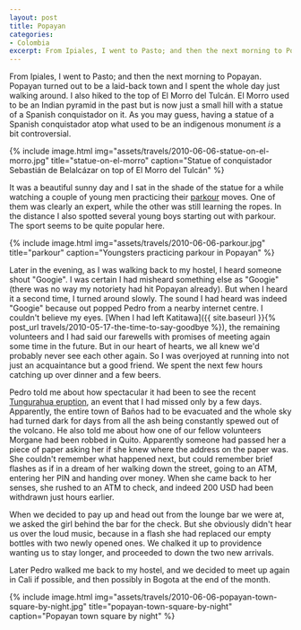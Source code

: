 ```yaml
---
layout: post
title: Popayan
categories:
- Colombia
excerpt: From Ipiales, I went to Pasto; and then the next morning to Popayan. Popayan turned out to be a laid-back town and I spent the whole day just walking around.
---
```


From Ipiales, I went to Pasto; and then the next morning to Popayan. Popayan
turned out to be a laid-back town and I spent the whole day just walking around.
I also hiked to the top of El Morro del Tulcán. El Morro used to be an Indian
pyramid in the past but is now just a small hill with a statue of a Spanish
conquistador on it. As you may guess, having a statue of a Spanish conquistador
atop what used to be an indigenous monument _is_ a bit controversial.

{% include image.html
    img="assets/travels/2010-06-06-statue-on-el-morro.jpg"
    title="statue-on-el-morro"
    caption="Statue of conquistador Sebastián de Belalcázar on top of El Morro
    del Tulcán" %}

It was a beautiful sunny day and I sat in the shade of the statue for a while
watching a couple of young men practicing their
[parkour](https://en.wikipedia.org/wiki/Parkour) moves. One of them was clearly
an expert, while the other was still learning the ropes. In the distance I also
spotted several young boys starting out with parkour. The sport seems to be
quite popular here.

{% include image.html
    img="assets/travels/2010-06-06-parkour.jpg"
    title="parkour"
    caption="Youngsters practicing parkour in Popayan" %}

Later in the evening, as I was walking back to my hostel, I heard someone shout
"Googie". I was certain I had misheard something else as "Googie" (there was no
way my notoriety had hit Popayan already). But when I heard it a second time, I
turned around slowly. The sound I had heard was indeed "Googie" because out
popped Pedro from a nearby internet centre. I couldn't believe my eyes. [When I
had left Katitawa]({{ site.baseurl }}{% post_url
travels/2010-05-17-the-time-to-say-goodbye %}), the remaining volunteers and I
had said our farewells with promises of meeting again some time in the future.
But in our heart of hearts, we all knew we'd probably never see each other
again. So I was overjoyed at running into not just an acquaintance but a good
friend. We spent the next few hours catching up over dinner and a few beers.

Pedro told me about how spectacular it had been to see the recent [Tungurahua
eruption](http://www.bbc.co.uk/news/10189054), an event that I had missed only
by a few days. Apparently, the entire town of Baños had to be evacuated and the
whole sky had turned dark for days from all the ash being constantly spewed out
of the volcano. He also told me about how one of our fellow volunteers Morgane
had been robbed in Quito. Apparently someone had passed her a piece of paper
asking her if she knew where the address on the paper was. She couldn't remember
what happened next, but could remember brief flashes as if in a dream of her
walking down the street, going to an ATM, entering her PIN and handing over
money. When she came back to her senses, she rushed to an ATM to check, and
indeed 200 USD had been withdrawn just hours earlier.

When we decided to pay up and head out from the lounge bar we were at, we asked
the girl behind the bar for the check. But she obviously didn't hear us over the
loud music, because in a flash she had replaced our empty bottles with two newly
opened ones. We chalked it up to providence wanting us to stay longer, and
proceeded to down the two new arrivals.

Later Pedro walked me back to my hostel, and we decided to meet up again in Cali
if possible, and then possibly in Bogota at the end of the month.

{% include image.html
    img="assets/travels/2010-06-06-popayan-town-square-by-night.jpg"
    title="popayan-town-square-by-night"
    caption="Popayan town square by night" %}
